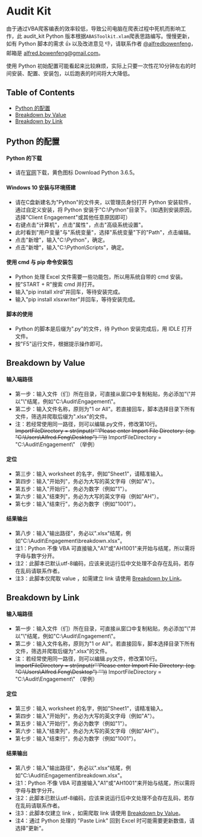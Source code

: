 # Audit Kit

由于通过VBA爬客编表的效率较低，导致公司电脑在爬表过程中死机而影响工作，此 audit_kit Python 版本根据`ABASToolkit.xlam`爬表思路编写。慢慢更新，如有 Python 脚本的需求 :+1: 以及改进意见 :-1:，请联系作者 [@alfredbowenfeng](https://github.com/alfredbowenfeng)，邮箱是 alfred.bowenfeng@gmail.com。

使用 Python 初始配置可能看起来比较麻烦，实际上只要一次性花10分钟左右的时间安装、配置、安装包，以后跑表的时间将大大降低。

## Table of Contents
- [Python 的配置](#installation)
- [Breakdown by Value](#breakdown_value)
- [Breakdown by Link](#breakdown_link)

<a name="installation"></a>
## Python 的配置

#### Python 的下载
* 请在[官网](https://www.python.org/downloads/)下载，黄色图标 Download Python 3.6.5。

#### Windows 10 安装与环境搭建
* 请在C盘新建名为"Python"的文件夹，以管理员身份打开 Python 安装软件，通过自定义安装，将 Python 安装于"C:\Python"目录下。（如遇到安装原因，选择"Client Engagement"或其他任意原因即可）
* 右键点击"计算机"，点击"属性"，点击"高级系统设置"。
* 此时看到"用户变量"与"系统变量"，选择"系统变量"下的"Path"，点击编辑。
* 点击"新增"，输入"C:\Python"，确定。
* 点击"新增"，输入"C:\Python\Scripts"，确定。

#### 使用 cmd 与 pip 命令安装包
* Python 处理 Excel 文件需要一些功能包，所以用系统自带的 cmd 安装。
* 按"START + R"搜索 cmd 并打开。
* 输入"pip install xlrd"并回车，等待安装完成。
* 输入"pip install xlsxwriter"并回车，等待安装完成。

#### 脚本的使用
* Python 的脚本是后缀为".py"的文件，待 Python 安装完成后，用 IDLE 打开文件。
* 按"F5"运行文件，根据提示操作即可。

<a name="breakdown_value"></a>
## Breakdown by Value

#### 输入端路径
* 第一步：输入文件（们）所在目录，可直接从窗口中复制粘贴，务必添加"\\"并以"\\"结尾，例如"C:\Audit\Engagement\\"。
* 第二步：输入文件名称，原则为"1 or All"。若直接回车，脚本选择目录下所有文件，筛选并爬取后缀为".xlsx"的文件。
* 注：若经常使用同一路径，则可以编辑.py文件，修改第10行。
~~ImportFileDirectory = str(input(r'''Please enter Import File Directory: (eg. "C:\Users\Alfred.Feng\Desktop\") '''))~~
ImportFileDirectory = "C:\Audit\Engagement\\" （举例）

#### 定位
* 第三步：输入 worksheet 的名字，例如"Sheet1"，请精准输入。
* 第四步：输入"开始列"，务必为大写的英文字母（例如"A"）。
* 第五步：输入"开始行"，务必为数字（例如"1"）。
* 第六步：输入"结束列"，务必为大写的英文字母（例如"AH"）。
* 第七步：输入"结束行"，务必为数字（例如"1001"）。

#### 结果输出
* 第八步：输入"输出路径"，务必以".xlsx"结尾，例如"C:\Audit\Engagement\breakdown.xlsx"。
* 注1：Python 不像 VBA 可直接输入"A1"或"AH1001"来开始与结尾，所以需将字母与数字分开。
* 注2：此脚本已默认utf-8编码，应该来说运行后中文处理不会存在乱码，若存在乱码请联系作者。
* 注3：此脚本仅爬取 value ，如需建立 link 请使用 [Breakdown by Link](#breakdown_link)。

<a name="breakdown_link"></a>
## Breakdown by Link

#### 输入端路径
* 第一步：输入文件（们）所在目录，可直接从窗口中复制粘贴，务必添加"\\"并以"\\"结尾，例如"C:\Audit\Engagement\\"。
* 第二步：输入文件名称，原则为"1 or All"。若直接回车，脚本选择目录下所有文件，筛选并爬取后缀为".xlsx"的文件。
* 注：若经常使用同一路径，则可以编辑.py文件，修改第10行。
~~ImportFileDirectory = str(input(r'''Please enter Import File Directory: (eg. "C:\Users\Alfred.Feng\Desktop\") '''))~~
ImportFileDirectory = "C:\Audit\Engagement\\" （举例）

#### 定位
* 第三步：输入 worksheet 的名字，例如"Sheet1"，请精准输入。
* 第四步：输入"开始列"，务必为大写的英文字母（例如"A"）。
* 第五步：输入"开始行"，务必为数字（例如"1"）。
* 第六步：输入"结束列"，务必为大写的英文字母（例如"AH"）。
* 第七步：输入"结束行"，务必为数字（例如"1001"）。

#### 结果输出
* 第八步：输入"输出路径"，务必以".xlsx"结尾，例如"C:\Audit\Engagement\breakdown.xlsx"。
* 注1：Python 不像 VBA 可直接输入"A1"或"AH1001"来开始与结尾，所以需将字母与数字分开。
* 注2：此脚本已默认utf-8编码，应该来说运行后中文处理不会存在乱码，若存在乱码请联系作者。
* 注3：此脚本仅建立 link ，如需爬取 link 请使用 [Breakdown by Value](#breakdown_value)。
* 注4：通过 Python 处理的 "Paste Link" 回到 Excel 时可能需要更新数值，请选择"更新"。
